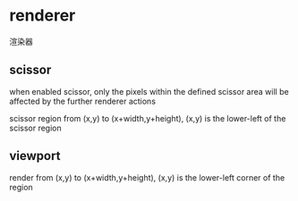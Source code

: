 # renderer

渲染器

## scissor

when enabled scissor, only the pixels within the defined scissor area will be affected 
by the further renderer actions

scissor region from (x,y) to (x+width,y+height), (x,y) is the lower-left of the scissor region  


## viewport

render from (x,y) to (x+width,y+height), (x,y) is the lower-left corner of the region 

